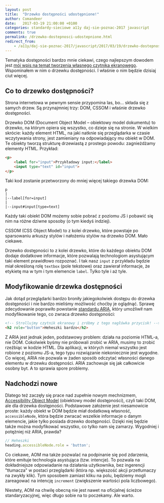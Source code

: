 ```yaml
---
layout: post
title:  "Drzewko dostępności udostępnione!"
author: Comandeer
date:   2017-03-19 21:00:00 +0100
categories: standardy-sieciowe a11y daj-sie-poznac-2017 javascript
comments: true
permalink: /drzewko-dostepnosci-udostepnione.html
redirect_from:
    - /a11y/daj-sie-poznac-2017/javascript/2017/03/19/drzewko-dostepnosci-udostepnione.html
---
```


Tematyka dostępności bardzo mnie ciekawi, czego najlepszym dowodem jest [mój wpis na temat tworzenia własnego czytnika ekranowego](https://blog.comandeer.pl/eksperymenty/a11y/2017/02/11/tworzymy-czytnik-ekranowy.html). Wspominałem w nim o drzewku dostępności. I właśnie o nim będzie dzisiaj ciut więcej.

## Co to drzewko dostępności?

Strona internetowa w pewnym sensie przypomina las, bo… składa się z samych drzew. Są przynajmniej trzy: DOM, CSSOM i właśnie drzewko dostępności.

Drzewko DOM (Document Object Model – obiektowy model dokumentu) to drzewko, na którym opiera się wszystko, co dzieje się na stronie. W wielkim skrócie: każdy element HTML, na jaki natknie się przeglądarka w czasie wczytywania strony, jest zamieniany na odpowiadający mu obiekt w DOM. Te obiekty tworzą strukturę drzewiastą z prostego powodu: zagnieżdżamy elementy HTML. Przykład:

```html
<p>
	<label for="input">Przykładowy input:</label>
	<input type="text" id="input">
</p>
```

Taki kod zostanie przetworzony do mniej więcej takiego drzewka DOM:

```
p
|
|--label[for=input]
|
|--input#input[type=text]
```

Każdy taki obiekt DOM możemy sobie pobrać z poziomu JS i pobawić się nim na różne dziwne sposoby (o tym kiedyś indziej).

CSSOM (CSS Object Model) to z kolei drzewko, które powstaje po sparsowaniu arkuszy stylów i nałożeniu stylów na drzewko DOM. Mało ciekawe.

Drzewko dostępności to z kolei drzewko, które do każdego obiektu DOM dodaje dodatkowe informacje, które pozwalają technologiom asystującym taki element prawidłowo rozpoznać. I tak nasz `input` z przykładu będzie miał określoną rolę `textbox` (pole tekstowe) oraz zawierał informacje, że etykietę ma w tym i tym elemencie `label`. Tylko tyle i aż tyle.

## Modyfikowanie drzewka dostępności

Jak dotąd przeglądarki bardzo broniły jakiegokolwiek dostępu do drzewka dostępności i nie bardzo mieliśmy możliwość choćby je oglądnąć. Sprawę zdecydowanie poprawiło powstanie [standardu ARIA](http://w3c.github.io/aria/aria/aria.html), który umożliwił nam modyfikowanie tego, co zwraca drzewko dostępności:

```html
<!-- Strollujmy czytnik ekranowy i zróbmy z tego nagłówka przycisk! -->
<h2 role="button">Heheszki bardzo</h2>
```

Z ARIA jest jednak jeden, podstawowy problem: działa na poziomie HTML-a, nie DOM. Cokolwiek byśmy nie próbowali zrobić w ARIA, musimy to zrobić rzeźbiąc w kodzie HTML. Dla aplikacji, w których niemal wszystko jest robione z poziomu JS-a, tego typu rozwiązanie niekoniecznie jest wygodne. Co więcej, ARIA nie pozwala w żaden sposób odczytać własności danego elementu w drzewku dostępności. ARIA zachowuje się jak całkowicie osobny byt. A to sprawia spore problemy.

## Nadchodzi nowe

Dlatego też zaczęły się prace nad zupełnie nowym mechnizmem, [Accessibility Object Model](https://github.com/WICG/aom/blob/master/explainer.md) (obiektowy model dostępności), czyli taki DOM, ale dla drzewka dostępności. Podstawowe założenie jest niesamowicie proste: każdy obiekt w DOM będzie miał dodatkową własność, `accessibleNode`, która będzie zwracać wszelkie informacje o danym elemencie, jakie tylko posiada drzewko dostępności. Dzięki niej będzie także można modyfikować wszystko, co tylko nam się zamarzy. Wygodniej i potężniej niż ARIA, prawda?

```javascript
// Heheszki
heading.accessibleNode.role = 'button';
```

Co ciekawe, AOM ma także pozwalać na podpinanie się pod zdarzenia, które emituje technologia asystująca (tzw. intencje). To pozwala na dokładniejsze odpowiadanie na działania użytkownika, bez ingerencji "tłumacza" w postaci przeglądarki (która np. większość akcji przetłumaczy na zwykły klik). Tym sposobem zamiast kliku na polu, będziemy mogli zareagować na intencję `increment` (zwiększenie wartości pola liczbowego).

Niestety, AOM na chwilę obecną nie jest nawet na oficjalnej ścieżce standaryzacyjnej, więc długo sobie na to poczekamy. Ale warto.
